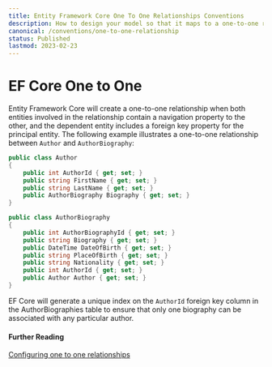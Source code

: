 ```yaml
---
title: Entity Framework Core One To One Relationships Conventions
description: How to design your model so that it maps to a one-to-one relationship by convention in Entity Framework Core
canonical: /conventions/one-to-one-relationship
status: Published
lastmod: 2023-02-23
---
```


# EF Core One to One

Entity Framework Core will create a one-to-one relationship when both entities involved in the relationship contain a navigation property to the other, and the dependent entity includes a foreign key property for the principal entity. The following example illustrates a one-to-one relationship between `Author` and `AuthorBiography`:

```csharp
public class Author
{
    public int AuthorId { get; set; }
    public string FirstName { get; set; }
    public string LastName { get; set; }
    public AuthorBiography Biography { get; set; }
}

public class AuthorBiography
{
    public int AuthorBiographyId { get; set; }
    public string Biography { get; set; }
    public DateTime DateOfBirth { get; set; }
    public string PlaceOfBirth { get; set; }
    public string Nationality { get; set; }
    public int AuthorId { get; set; }
    public Author Author { get; set; }
}
```
EF Core will generate a unique index on the `AuthorId` foreign key column in the AuthorBiographies table to ensure that only one biography can be associated with any particular author. 

#### Further Reading

[Configuring one to one relationships](/configuration/one-to-one-relationship-configuration)

